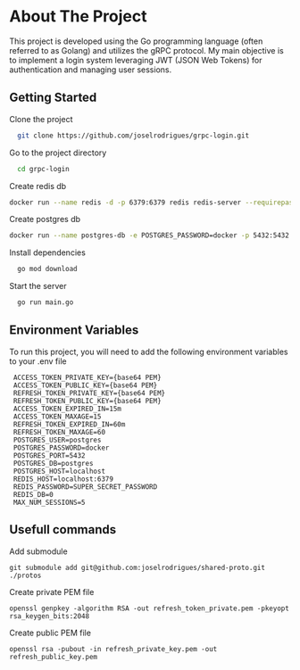 
# About The Project

This project is developed using the Go programming language (often referred to as Golang) and utilizes the gRPC protocol. My main objective is to implement a login system leveraging JWT (JSON Web Tokens) for authentication and managing user sessions.

## Getting Started

Clone the project

```bash
  git clone https://github.com/joselrodrigues/grpc-login.git
```

Go to the project directory

```bash
  cd grpc-login
```

Create redis db

```bash
docker run --name redis -d -p 6379:6379 redis redis-server --requirepass "SUPER_SECRET_PASSWORD"
```

Create postgres db

```bash
docker run --name postgres-db -e POSTGRES_PASSWORD=docker -p 5432:5432 -d postgres
```

Install dependencies

```bash
  go mod download
```

Start the server

```bash
  go run main.go
```


## Environment Variables

To run this project, you will need to add the following environment variables to your .env file

```
 ACCESS_TOKEN_PRIVATE_KEY={base64 PEM}
 ACCESS_TOKEN_PUBLIC_KEY={base64 PEM}
 REFRESH_TOKEN_PRIVATE_KEY={base64 PEM}
 REFRESH_TOKEN_PUBLIC_KEY={base64 PEM}
 ACCESS_TOKEN_EXPIRED_IN=15m
 ACCESS_TOKEN_MAXAGE=15
 REFRESH_TOKEN_EXPIRED_IN=60m
 REFRESH_TOKEN_MAXAGE=60
 POSTGRES_USER=postgres
 POSTGRES_PASSWORD=docker
 POSTGRES_PORT=5432
 POSTGRES_DB=postgres
 POSTGRES_HOST=localhost
 REDIS_HOST=localhost:6379
 REDIS_PASSWORD=SUPER_SECRET_PASSWORD
 REDIS_DB=0
 MAX_NUM_SESSIONS=5
 ```

## Usefull commands 

Add submodule
```
git submodule add git@github.com:joselrodrigues/shared-proto.git ./protos

```
Create private PEM file

```
openssl genpkey -algorithm RSA -out refresh_token_private.pem -pkeyopt rsa_keygen_bits:2048
```

Create public PEM file

```
openssl rsa -pubout -in refresh_private_key.pem -out refresh_public_key.pem
```

